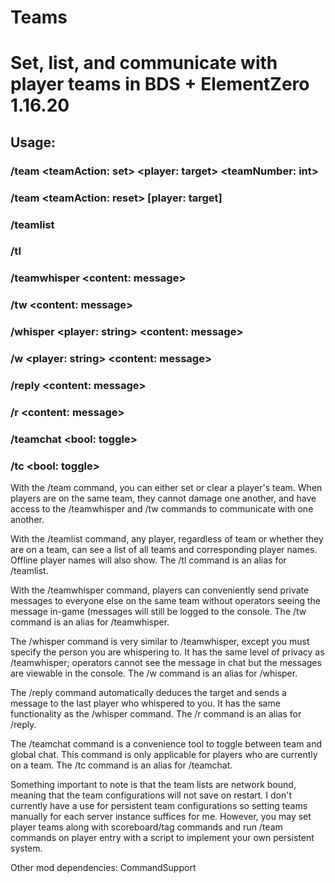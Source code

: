 # Teams
# Set, list, and communicate with player teams in BDS + ElementZero 1.16.20

## Usage:
### /team \<teamAction: set\> \<player: target\> \<teamNumber: int\>
### /team \<teamAction: reset\> [player: target]

### /teamlist
### /tl

### /teamwhisper \<content: message\>
### /tw \<content: message\>

### /whisper \<player: string\> \<content: message\>
### /w \<player: string\> \<content: message\>

### /reply \<content: message\>
### /r \<content: message\>

### /teamchat \<bool: toggle\>
### /tc \<bool: toggle\>

With the /team command, you can either set or clear a player's team. When players are on the same team, they cannot damage one another, and have access to the /teamwhisper and /tw commands to communicate with one another.

With the /teamlist command, any player, regardless of team or whether they are on a team, can see a list of all teams and corresponding player names. Offline player names will also show. The /tl command is an alias for /teamlist.

With the /teamwhisper command, players can conveniently send private messages to everyone else on the same team without operators seeing the message in-game (messages will still be logged to the console. The /tw command is an alias for /teamwhisper.

The /whisper command is very similar to /teamwhisper, except you must specify the person you are whispering to. It has the same level of privacy as /teamwhisper; operators cannot see the message in chat but the messages are viewable in the console. The /w command is an alias for /whisper.

The /reply command automatically deduces the target and sends a message to the last player who whispered to you. It has the same functionality as the /whisper command. The /r command is an alias for /reply.

The /teamchat command is a convenience tool to toggle between team and global chat. This command is only applicable for players who are currently on a team. The /tc command is an alias for /teamchat.

Something important to note is that the team lists are network bound, meaning that the team configurations will not save on restart. I don't currently have a use for persistent team configurations so setting teams manually for each server instance suffices for me. However, you may set player teams along with scoreboard/tag commands and run /team commands on player entry with a script to implement your own persistent system.

Other mod dependencies: CommandSupport